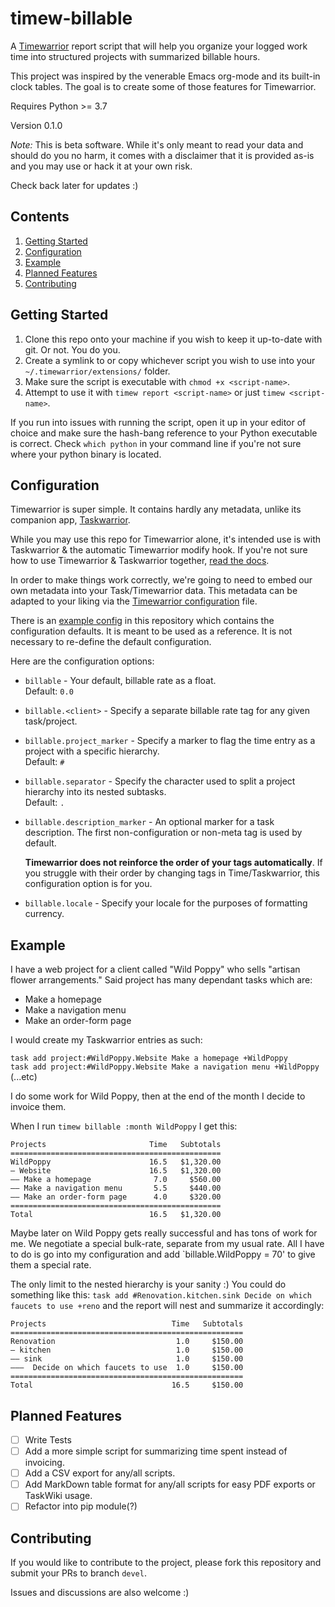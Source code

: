 # timew-billable

A [Timewarrior](https://timewarrior.net/) report script that will help you organize your logged work time into structured projects with summarized billable hours. 

This project was inspired by the venerable Emacs org-mode and its built-in clock tables. The goal is to create some of those features for Timewarrior.

Requires Python >= 3.7

Version 0.1.0

*Note:* This is beta software. While it's only meant to read your data and should do you no harm, it comes with a disclaimer that it is provided as-is and you may use or hack it at your own risk.

Check back later for updates :)

## Contents

1. <a href="#start">Getting Started</a>
2. <a href="#config">Configuration</a>
3. <a href="#example">Example</a>
4. <a href="#future">Planned Features</a>
5. <a href="#contrib">Contributing</a>

<div id="start"></div>

## Getting Started

1. Clone this repo onto your machine if you wish to keep it up-to-date with git. Or not. You do you.
2. Create a symlink to or copy whichever script you wish to use into your `~/.timewarrior/extensions/` folder.
3. Make sure the script is executable with `chmod +x <script-name>`.
4. Attempt to use it with `timew report <script-name>` or just `timew <script-name>`.

If you run into issues with running the script, open it up in your editor of choice and make sure the hash-bang reference to your Python executable is correct. Check `which python` in your command line if you're not sure where your python binary is located.

<div id="config"></div>

## Configuration

Timewarrior is super simple. It contains hardly any metadata, unlike its companion app, [ Taskwarrior](https://taskwarrior.org/).

While you may use this repo for Timewarrior alone, it's intended use is with Taskwarrior & the automatic Timewarrior modify hook. If you're not sure how to use Timewarrior & Taskwarrior together, [read the docs](https://timewarrior.net/docs/taskwarrior/).

In order to make things work correctly, we're going to need to embed our own metadata into your Task/Timewarrior data. This metadata can be adapted to your liking via the [Timewarrior configuration](https://timewarrior.net/docs/configuration/) file.

There is an [example config](./example.cfg) in this repository which contains the configuration defaults. It is meant to be used as a reference. It is not necessary to re-define the default configuration.

Here are the configuration options:  
* `billable` - Your default, billable rate as a float.  
  Default: `0.0`
* `billable.<client>` - Specify a separate billable rate tag for any given task/project.
* `billable.project_marker` - Specify a marker to flag the time entry as a project with a specific hierarchy.  
  Default: `#`
* `billable.separator` - Specify the character used to split a project hierarchy into its nested subtasks.  
  Default: `.`
* `billable.description_marker` - An optional marker for a task description. The first non-configuration or non-meta tag is used by default.

  **Timewarrior does not reinforce the order of your tags automatically**. If you struggle with their order by changing tags in Time/Taskwarrior, this configuration option is for you.
* `billable.locale` - Specify your locale for the purposes of formatting currency.

<div id="example"></div>

## Example

I have a web project for a client called "Wild Poppy" who sells "artisan flower arrangements." Said project has many dependant tasks which are:

- Make a homepage
- Make a navigation menu
- Make an order-form page

I would create my Taskwarrior entries as such:

`task add project:#WildPoppy.Website Make a homepage +WildPoppy`  
`task add project:#WildPoppy.Website Make a navigation menu +WildPoppy`  
(...etc)

I do some work for Wild Poppy, then at the end of the month I decide to invoice them.

When I run `timew billable :month WildPoppy` I get this:

```
Projects                       Time   Subtotals
===============================================
WildPoppy                      16.5   $1,320.00
— Website                      16.5   $1,320.00
—— Make a homepage              7.0     $560.00
—— Make a navigation menu       5.5     $440.00
—— Make an order-form page      4.0     $320.00
===============================================
Total                          16.5   $1,320.00
```

Maybe later on Wild Poppy gets really successful and has tons of work for me. We negotiate a special bulk-rate, separate from my usual rate. All I have to do is go into my configuration and add `billable.WildPoppy = 70' to give them a special rate.

The only limit to the nested hierarchy is your sanity :) You could do something like this:
`task add #Renovation.kitchen.sink Decide on which faucets to use +reno` and the report will nest and summarize it accordingly:

```
Projects                            Time   Subtotals
====================================================
Renovation                           1.0     $150.00
— kitchen                            1.0     $150.00
—— sink                              1.0     $150.00
———  Decide on which faucets to use  1.0     $150.00
====================================================
Total                               16.5     $150.00
```

<div id="future"></div>

## Planned Features

- [ ] Write Tests
- [ ] Add a more simple script for summarizing time spent instead of invoicing.
- [ ] Add a CSV export for any/all scripts.
- [ ] Add MarkDown table format for any/all scripts for easy PDF exports or TaskWiki usage.
- [ ] Refactor into pip module(?)

<div id="contrib"></div>

## Contributing

If you would like to contribute to the project, please fork this repository and submit your PRs to branch `devel`.

Issues and discussions are also welcome :)
